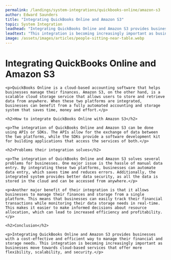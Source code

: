 ```yaml
---
permalink: /landings/system-integrations/quickbooks-online/amazon-s3
author: Edward Saunders
title: "Integrating QuickBooks Online and Amazon S3"
topic: System Integration
leadhead: "Integrating QuickBooks Online and Amazon S3 provides businesses with a cost-effective and efficient way to manage their financial and storage needs"
leadtext: "This integration is becoming increasingly important as businesses move towards cloud-based services that offer more flexibility, scalability, and security."
image: /assets/images/articles/people-sitting-near-table.webp
---
```

<div class="arttext">
	<h1>Integrating QuickBooks Online and Amazon S3</h1>

	<p>QuickBooks Online is a cloud-based accounting software that helps businesses manage their finances. Amazon S3, on the other hand, is a scalable cloud storage service that allows users to store and retrieve data from anywhere. When these two platforms are integrated, businesses can benefit from a fully automated accounting and storage system that saves time, money and effort.</p>

	<h2>How to integrate QuickBooks Online with Amazon S3</h2>

	<p>The integration of QuickBooks Online and Amazon S3 can be done using APIs or SDKs. The APIs allow for the exchange of data between the two platforms, while the SDKs provide a software development kit for building applications that access the services of both.</p>

	<h2>Problems their integration solves</h2>

	<p>The integration of QuickBooks Online and Amazon S3 solves several problems for businesses. One major issue is the hassle of manual data entry. By integrating these two platforms, businesses can automate data entry, which saves time and reduces errors. Additionally, the integrated system provides better data security, as all the data is stored in the cloud and can be accessed from anywhere.</p>

	<p>Another major benefit of their integration is that it allows businesses to manage their finances and storage from a single platform. This means that businesses can easily track their financial transactions while monitoring their data storage needs in real-time. This makes it easier to make informed decisions about resource allocation, which can lead to increased efficiency and profitability.</p>

	<h2>Conclusion</h2>

	<p>Integrating QuickBooks Online and Amazon S3 provides businesses with a cost-effective and efficient way to manage their financial and storage needs. This integration is becoming increasingly important as businesses move towards cloud-based services that offer more flexibility, scalability, and security.</p>
	
</div>